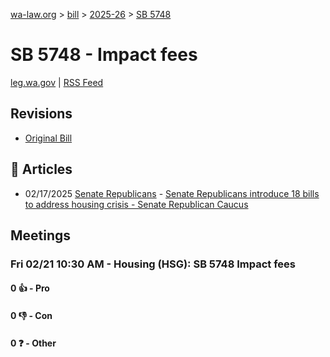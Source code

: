 [wa-law.org](/) > [bill](/bill/) > [2025-26](/bill/2025-26/) > [SB 5748](/bill/2025-26/sb/5748/)

# SB 5748 - Impact fees
[leg.wa.gov](https://app.leg.wa.gov/billsummary?BillNumber=5748&Year=2025&Initiative=false) | [RSS Feed](./rss.xml)

## Revisions
* [Original Bill](1/)

## 📰 Articles
* 02/17/2025 [Senate Republicans](/org/senate_republicans/) - [Senate Republicans introduce 18 bills to address housing crisis - Senate Republican Caucus](https://src.wastateleg.org/blog/senate-republicans-introduce-18-bills-address-housing-crisis/#:~:text=SB%205748)

## Meetings
### Fri 02/21 10:30 AM - Housing (HSG): SB 5748 Impact fees
#### 0 👍 - Pro

#### 0 👎 - Con

#### 0 ❓ - Other
